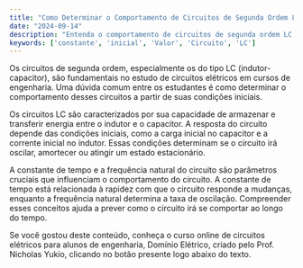 ```yaml
---
title: "Como Determinar o Comportamento de Circuitos de Segunda Ordem LC?"
date: "2024-09-14"
description: "Entenda o comportamento de circuitos de segunda ordem LC e como suas características iniciais influenciam a resposta do circuito."
keywords: ['constante', 'inicial', 'Valor', 'Circuito', 'LC']
---
```


Os circuitos de segunda ordem, especialmente os do tipo LC (indutor-capacitor), são fundamentais no estudo de circuitos elétricos em cursos de engenharia. Uma dúvida comum entre os estudantes é como determinar o comportamento desses circuitos a partir de suas condições iniciais. 

Os circuitos LC são caracterizados por sua capacidade de armazenar e transferir energia entre o indutor e o capacitor. A resposta do circuito depende das condições iniciais, como a carga inicial no capacitor e a corrente inicial no indutor. Essas condições determinam se o circuito irá oscilar, amortecer ou atingir um estado estacionário. 

A constante de tempo e a frequência natural do circuito são parâmetros cruciais que influenciam o comportamento do circuito. A constante de tempo está relacionada à rapidez com que o circuito responde a mudanças, enquanto a frequência natural determina a taxa de oscilação. Compreender esses conceitos ajuda a prever como o circuito irá se comportar ao longo do tempo.

Se você gostou deste conteúdo, conheça o curso online de circuitos elétricos para alunos de engenharia, Domínio Elétrico, criado pelo Prof. Nicholas Yukio, clicando no botão presente logo abaixo do texto.